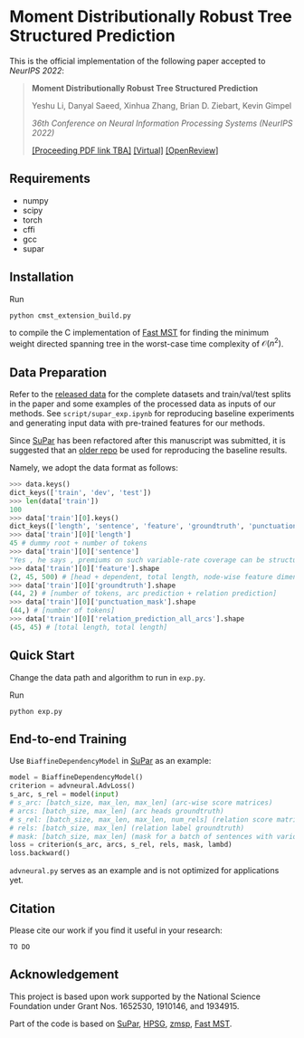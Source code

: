 # Moment Distributionally Robust Tree Structured Prediction

This is the official implementation of the following paper accepted to *NeurIPS 2022*:

> **Moment Distributionally Robust Tree Structured Prediction**
> 
> Yeshu Li, Danyal Saeed, Xinhua Zhang, Brian D. Ziebart, Kevin Gimpel
> 
> *36th Conference on Neural Information Processing Systems (NeurIPS 2022)*
> 
> [[Proceeding PDF link TBA]]() [[Virtual]](https://nips.cc/virtual/2022/poster/54233) [[OpenReview]](https://openreview.net/forum?id=Tq2XqINV1Jz)

## Requirements

- numpy
- scipy
- torch
- cffi
- gcc
- supar

## Installation

Run

```shell
python cmst_extension_build.py
```

to compile the C implementation of [Fast MST](https://github.com/stanojevic/Fast-MST-Algorithm) for finding the minimum weight directed spanning tree in the worst-case time complexity of $\mathcal{O}(n^2)$.

## Data Preparation

Refer to the [released data](https://github.com/DanielLeee/drtreesp/releases/download/data/data.zip) for the complete datasets and train/val/test splits in the paper and some examples of the processed data as inputs of our methods. See `script/supar_exp.ipynb` for reproducing baseline experiments and generating input data with pre-trained features for our methods.

Since [SuPar](https://github.com/yzhangcs/parser) has been refactored after this manuscript was submitted, it is suggested that an [older repo](https://github.com/yzhangcs/parser/tree/d4168ff11fdee9f9c6cef8e25e74f7642d2d4bdf) be used for reproducing the baseline results.

Namely, we adopt the data format as follows:

```Python REPL
>>> data.keys()
dict_keys(['train', 'dev', 'test'])
>>> len(data['train'])
100
>>> data['train'][0].keys()
dict_keys(['length', 'sentence', 'feature', 'groundtruth', 'punctuation_mask', 'relation_prediction_all_arcs'])
>>> data['train'][0]['length']
45 # dummy root + number of tokens
>>> data['train'][0]['sentence']
"Yes , he says , premiums on such variable-rate coverage can be structured to `` vanish '' after a certain period -- but usually only if interest rates stay high enough to generate sufficient cash to cover the annual cost of insurance protection ."
>>> data['train'][0]['feature'].shape
(2, 45, 500) # [head + dependent, total length, node-wise feature dimension]
>>> data['train'][0]['groundtruth'].shape
(44, 2) # [number of tokens, arc prediction + relation prediction]
>>> data['train'][0]['punctuation_mask'].shape
(44,) # [number of tokens]
>>> data['train'][0]['relation_prediction_all_arcs'].shape
(45, 45) # [total length, total length]
```

## Quick Start

Change the data path and algorithm to run in `exp.py`.

Run

```shell
python exp.py
```

## End-to-end Training

Use `BiaffineDependencyModel` in [SuPar](https://github.com/yzhangcs/parser) as an example:

```Python
model = BiaffineDependencyModel()
criterion = advneural.AdvLoss()
s_arc, s_rel = model(input)
# s_arc: [batch_size, max_len, max_len] (arc-wise score matrices)
# arcs: [batch_size, max_len] (arc heads groundtruth)
# s_rel: [batch_size, max_len, max_len, num_rels] (relation score matrices)
# rels: [batch_size, max_len] (relation label groundtruth)
# mask: [batch_size, max_len] (mask for a batch of sentences with various lengths)
loss = criterion(s_arc, arcs, s_rel, rels, mask, lambd)
loss.backward()
```

`advneural.py` serves as an example and is not optimized for applications yet.

## Citation

Please cite our work if you find it useful in your research:

```
TO DO
```

## Acknowledgement

This project is based upon work supported by the National Science Foundation under Grant Nos. 1652530, 1910146, and 1934915.

Part of the code is based on [SuPar](https://github.com/yzhangcs/parser), [HPSG](https://github.com/DoodleJZ/HPSG-Neural-Parser), [zmsp](https://github.com/zzsfornlp/zmsp), [Fast MST](https://github.com/stanojevic/Fast-MST-Algorithm).
